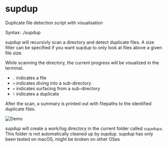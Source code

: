 # supdup
Duplicate file detection script with visualisation

Syntax: ./supdup <directory to analyze> <minimum file size in bytes for dedup check>

supdup will recursivly scan a directory and detect duplicate files. A size filter can be specified if you want supdup to only look at files above a given file size.

While scanning the directory, the current progress will be visualized in the terminal.

* `.` indicates a file
* `>` indicates diving into a sub-directory
* `<` indicates surfacing from a sub-directory
* `!` indicates a duplicate

After the scan, a summary is printed out with filepaths to the identified duplicate files.

![Demo](https://chr1573r.github.io/repo-assets/supdup/img/demo.png)

supdup will create a work/log directory in the current folder called `supadupa`. This folder is not automatically cleaned up by supdup.
supdup has only been tested on macOS, might be broken on other OSes
